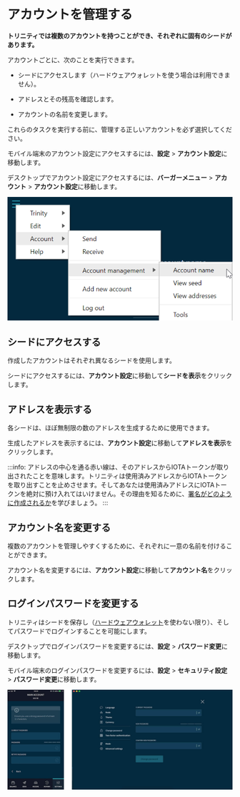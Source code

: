 # アカウントを管理する
<!-- # Manage your account -->

**トリニティでは複数のアカウントを持つことができ、それぞれに固有のシードがあります。**
<!-- **Trinity allows you to have multiple accounts, each of which has a unique seed.** -->

アカウントごとに、次のことを実行できます。
<!-- For each of your accounts, you can do the following: -->

* シードにアクセスします（ハードウェアウォレットを使う場合は利用できません）。
<!-- * Access your seed (not available if you use a hardware wallet) -->
* アドレスとその残高を確認します。
<!-- * View your addresses and their available balance -->
* アカウントの名前を変更します。
<!-- * Change the name of an account -->

これらのタスクを実行する前に、管理する正しいアカウントを必ず選択してください。
<!-- Make sure that you select the correct account to manage before completing any of these tasks. -->

モバイル端末のアカウント設定にアクセスするには、**設定** > **アカウント設定**に移動します。
<!-- To access Account management on a mobile device, go to **Settings** > **Account management**. -->

デスクトップでアカウント設定にアクセスするには、**バーガーメニュー** > **アカウント** > **アカウント設定**に移動します。
<!-- To access Account management on a desktop, go to the burger menu >  **Account** > **Account management**. -->

![Account management](../images/account-management-menu.png)

## シードにアクセスする
<!-- ## Access your seed -->

作成したアカウントはそれぞれ異なるシードを使用します。
<!-- Each account that you create uses a different seed. -->

シードにアクセスするには、**アカウント設定**に移動して**シードを表示**をクリックします。
<!-- To access the seed, go to Account management, and click **View seed**. -->

## アドレスを表示する
<!-- ## View your addresses -->

各シードは、ほぼ無制限の数のアドレスを生成するために使用できます。
<!-- Each seed can be used to generate an almost unlimited number of addresses. -->

生成したアドレスを表示するには、**アカウント設定**に移動して**アドレスを表示**をクリックします。
<!-- To view the addresses that you've generated, go to Account management, and click **View addresses**. -->

:::info:
アドレスの中心を通る赤い線は、そのアドレスからIOTAトークンが取り出されたことを意味します。トリニティは使用済みアドレスからIOTAトークンを取り出すことを止めさせます。そしてあなたは使用済みアドレスにIOTAトークンを絶対に預け入れてはいけません。その理由を知るために、[署名がどのように作成されるか](root://iota-basics/0.1/concepts/addresses-and-signatures.md#address-reuse)を学びましょう。
:::
<!-- :::info: -->
<!-- A red line through the center of an address means that the address has been spent. Trinity stops you from withdrawing IOTA tokens from spent addresses, so you must never deposit IOTA tokens into them. To find out why, [learn how signatures are created](root://iota-basics/0.1/concepts/addresses-and-signatures.md#address-reuse). -->
<!-- ::: -->

## アカウント名を変更する
<!-- ## Change your account's name -->

複数のアカウントを管理しやすくするために、それぞれに一意の名前を付けることができます。
<!-- To make it easier to manage multiple accounts, you can give each of them a unique name. -->

アカウント名を変更するには、**アカウント設定**に移動して**アカウント名**をクリックします。
<!-- To change the name of an account, go to Account management, and click **Account name**. -->

## ログインパスワードを変更する
<!-- ## Change your login password -->

トリニティはシードを保存し（[ハードウェアウォレット](../concepts/hardware-wallet.md)を使わない限り）、そしてパスワードでログインすることを可能にします。
<!-- Trinity stores your seeds for you (unless you use a [hardware wallet](../concepts/hardware-wallet.md)) and allows you to log in with a password. -->

デスクトップでログインパスワードを変更するには、**設定** > **パスワード変更**に移動します。
<!-- To change the login password on a desktop, go to **Settings** > **Change password**. -->

モバイル端末のログインパスワードを変更するには、**設定** > **セキュリティ設定** > **パスワード変更**に移動します。
<!-- To change the login password on a mobile device, go to **Settings** > **Security settings** > **Change password**. -->

![Change password](../images/settings-password.jpg)
